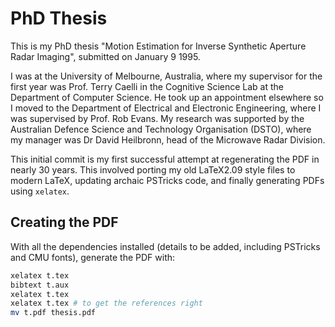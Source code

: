 # PhD Thesis

This is my PhD thesis "Motion Estimation for Inverse Synthetic Aperture Radar Imaging", submitted on January 9 1995. 

I was at the University of Melbourne, Australia, where my supervisor for the first year was Prof. Terry Caelli in the Cognitive Science Lab at the Department of Computer Science.
He took up an appointment elsewhere so I moved to the Department of Electrical and Electronic Engineering, where I was supervised by Prof. Rob Evans.
My research was supported by the Australian Defence Science and Technology Organisation (DSTO), where my manager was Dr David Heilbronn, head of the Microwave Radar Division.

This initial commit is my first successful attempt at regenerating the PDF in nearly 30 years. 
This involved porting my old LaTeX2.09 style files to modern LaTeX, updating archaic PSTricks code, and finally generating PDFs using `xelatex`.

## Creating the PDF

With all the dependencies installed (details to be added, including PSTricks and CMU fonts), generate the PDF with:

```bash
xelatex t.tex
bibtext t.aux
xelatex t.tex
xelatex t.tex # to get the references right
mv t.pdf thesis.pdf
```
